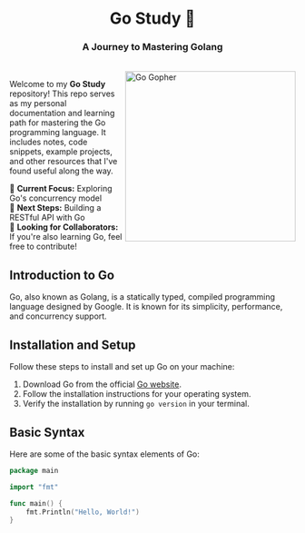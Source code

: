 <h1 align="center">Go Study 📘</h1>
<h3 align="center">A Journey to Mastering Golang</h3>

<br />

<img align="right" alt="Go Gopher" width="300" src="https://golang.org/doc/gopher/frontpage.png">



Welcome to my **Go Study** repository! This repo serves as my personal documentation and learning path for mastering the Go programming language. It includes notes, code snippets, example projects, and other resources that I've found useful along the way.

🔭 **Current Focus:** Exploring Go's concurrency model<br>
🌱 **Next Steps:** Building a RESTful API with Go<br>
🤝 **Looking for Collaborators:** If you're also learning Go, feel free to contribute!<br>

## Introduction to Go

Go, also known as Golang, is a statically typed, compiled programming language designed by Google. It is known for its simplicity, performance, and concurrency support.

## Installation and Setup

Follow these steps to install and set up Go on your machine:

1. Download Go from the official [Go website](https://golang.org/dl/).
2. Follow the installation instructions for your operating system.
3. Verify the installation by running `go version` in your terminal.

## Basic Syntax

Here are some of the basic syntax elements of Go:

```go
package main

import "fmt"

func main() {
    fmt.Println("Hello, World!")
}
